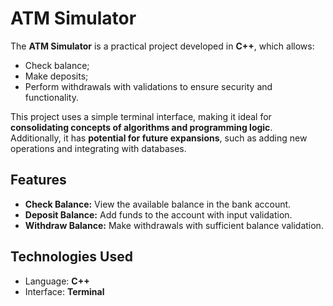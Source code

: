 # **ATM Simulator**

The **ATM Simulator** is a practical project developed in **C++**, which allows:

- Check balance;
- Make deposits;
- Perform withdrawals with validations to ensure security and functionality.

This project uses a simple terminal interface, making it ideal for **consolidating concepts of algorithms and programming logic**. Additionally, it has **potential for future expansions**, such as adding new operations and integrating with databases.

## Features

- **Check Balance:** View the available balance in the bank account.
- **Deposit Balance:** Add funds to the account with input validation.
- **Withdraw Balance:** Make withdrawals with sufficient balance validation.

## Technologies Used

- Language: **C++**
- Interface: **Terminal**
